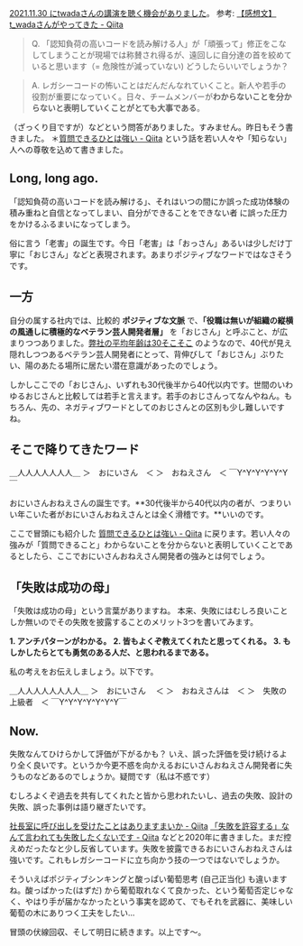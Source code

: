 [2021.11.30 にtwadaさんの講演を聴く機会がありました](https://twitter.com/e99h2121/status/1465494542841352196?s=20)。
参考: [【感想文】t_wadaさんがやってきた - Qiita](https://qiita.com/takeC74/items/52f45d3f30d56e01df3e)

> Q. 「認知負荷の高いコードを読み解ける人」が「頑張って」修正をこなしてしまうことが現場では称賛され得るが、遠回しに自分達の首を絞めていると思います（= 危険性が減っていない) どうしたらいいでしょうか？

> A. レガシーコードの怖いことはだんだんなれていくこと。新人や若手の役割が重要になっていく。日々、チームメンバーが**わからないことを分からないと表明していくことがとても大事である**。 

（ざっくり目ですが）などという問答がありました。すみません。昨日もそう書きました。
＊[質問できるひとは強い - Qiita](https://qiita.com/e99h2121/items/72132c392c072d4ab097) という話を若い人々や「知らない」人への尊敬を込めて書きました。

## Long, long ago.

「認知負荷の高いコードを読み解ける」、それはいつの間にか誤った成功体験の積み重ねと自信となってしまい、自分ができることをできない者 に誤った圧力をかけるふるまいになってしまう。

俗に言う「老害」の誕生です。今日「老害」は「おっさん」あるいは少しだけ丁寧に「おじさん」などと表現されます。あまりポジティブなワードではなさそうです。

## 一方

自分の属する社内では、比較的 **ポジティブな文脈** で、**「役職は無いが組織の縦横の風通しに積極的なベテラン芸人開発者層」** を「おじさん」と呼ぶこと、が広まりつつありました。[弊社の平均年齢は30そこそこ](https://speakerdeck.com/whisaiyo/works-human-intelligence?slide=40) のようなので、40代が見え隠れしつつあるベテラン芸人開発者にとって、背伸びして「おじさん」ぶりたい、陽のあたる場所に居たい潜在意識があったのでしょう。

しかしここでの「おじさん」、いずれも30代後半から40代以内です。世間のいわゆるおじさんと比較しては若手と言えます。若手のおじさんってなんやねん。もちろん、先の、ネガティブワードとしてのおじさんとの区別も少し難しいですね。

## そこで降りてきたワード

＿人人人人人人人＿
＞　おにいさん　＜
＞　おねえさん　＜
￣Y^Y^Y^Y^Y^Y￣

おにいさんおねえさんの誕生です。**30代後半から40代以内の者が、つまりいい年こいた者がおにいさんおねえさんとは全く滑稽です。**いいのです。

ここで冒頭にも紹介した [質問できるひとは強い - Qiita](https://qiita.com/e99h2121/items/72132c392c072d4ab097) に戻ります。若い人々の強みが「質問できること」わからないことを分からないと表明していくことであるとしたら、ここでおにいさんおねえさん開発者の強みとは何でしょう。

## 「失敗は成功の母」

「失敗は成功の母」という言葉がありますね。
本来、失敗にはむしろ良いことしか無いのでその失敗を披露することのメリット3つを書いてみます。

**1. アンチパターンがわかる。**
**2. 皆もよくぞ教えてくれたと思ってくれる。**
**3. もしかしたらとても勇気のある人だ、と思われるまである。**


私の考えをお伝えしましょう。以下です。

＿人人人人人人人人＿
＞　おにいさん　  ＜
＞　おねえさんは　＜
＞　失敗の上級者　＜
￣Y^Y^Y^Y^Y^Y^Y￣


## Now.

失敗なんてひけらかして評価が下がるかも？ いえ、誤った評価を受け続けるより全く良いです。というか今更不惑を向かえるおにいさんおねえさん開発者に失うものなどあるのでしょうか。疑問です（私は不惑です）

むしろよくぞ過去を共有してくれたと皆から思われたいし、過去の失敗、設計の失敗、誤った事例は語り継ぎたいです。

[社長室に呼び出しを受けたことはありますまいか - Qiita](https://qiita.com/e99h2121/items/a91da943d8584f8301ac)
[「失敗を許容する」なんて言われても失敗したくないです - Qiita](https://qiita.com/e99h2121/items/873281d73cc504e5a64d)
などと2020年に書きました。まだ控えめだったなと少し反省しています。失敗を披露できるおにいさんおねえさんは強いです。これもレガシーコードに立ち向かう技の一つではないでしょうか。

そういえばポジティブシンキングと酸っぱい葡萄思考 (自己正当化) も違いますね。酸っぱかった(はずだ) から葡萄取れなくて良かった、という葡萄否定じゃなく、やはり手が届かなかったという事実を認めて、でもそれを武器に、美味しい葡萄の木にありつく工夫をしたい...

冒頭の伏線回収、そして明日に続きます。以上です～。
